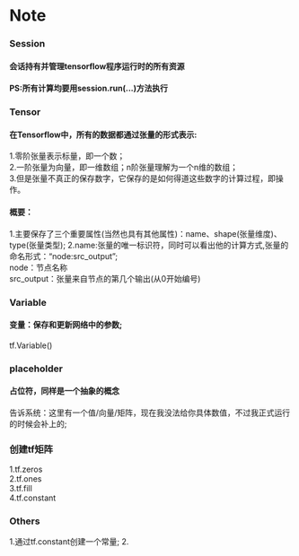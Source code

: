 # Note

### Session
#### 会话持有并管理tensorflow程序运行时的所有资源
#### PS:所有计算均要用session.run(...)方法执行

### Tensor
#### 在Tensorflow中，所有的数据都通过张量的形式表示:
1.零阶张量表示标量，即一个数；<br/>
2.一阶张量为向量，即一维数组；n阶张量理解为一个n维的数组；<br/>
3.但是张量不真正的保存数字，它保存的是如何得道这些数字的计算过程，即操作。<br/>
#### 概要：<br/>
1.主要保存了三个重要属性(当然也具有其他属性)：name、shape(张量维度)、type(张量类型);
2.name:张量的唯一标识符，同时可以看出他的计算方式,张量的命名形式：“node:src_output”;<br/>
  node：节点名称<br/>
  src_output：张量来自节点的第几个输出(从0开始编号)<br/>

### Variable
#### 变量：保存和更新网络中的参数;
tf.Variable()<br/>

### placeholder
#### 占位符，同样是一个抽象的概念
告诉系统：这里有一个值/向量/矩阵，现在我没法给你具体数值，不过我正式运行的时候会补上的;<br/>

### 创建tf矩阵
1.tf.zeros<br/>
2.tf.ones<br/>
3.tf.fill<br/>
4.tf.constant<br/>

### Others
1.通过tf.constant创建一个常量;
2.
